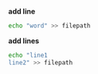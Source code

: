 **add line**

```bash
echo "word" >> filepath
```

**add lines**

```bash
echo "line1
line2" >> filepath
```
